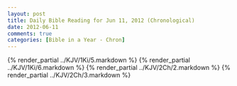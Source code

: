 ```yaml
---
layout: post
title: Daily Bible Reading for Jun 11, 2012 (Chronological)
date: 2012-06-11
comments: true
categories: [Bible in a Year - Chron]
---
```

{% render_partial ../KJV/1Ki/5.markdown %}
{% render_partial ../KJV/1Ki/6.markdown %}
{% render_partial ../KJV/2Ch/2.markdown %}
{% render_partial ../KJV/2Ch/3.markdown %}
